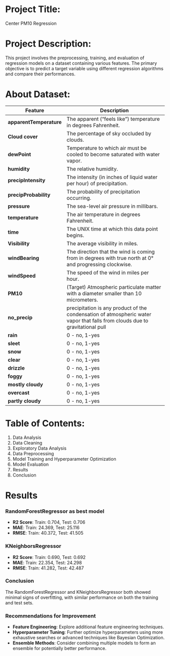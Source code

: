 # Project Title: 
Center PM10 Regression

# Project Description:
This project involves the preprocessing, training, and evaluation of regression models on a dataset containing various features.
The primary objective is to predict a target variable using different regression algorithms and compare their performances.

# About Dataset:

| Feature            | Description                                                                                 |
|--------------------|---------------------------------------------------------------------------------------------|
| **apparentTemperature** | The apparent (“feels like”) temperature in degrees Fahrenheit.                           |
| **Cloud cover**        | The percentage of sky occluded by clouds.                                                 |
| **dewPoint**           | Temperature to which air must be cooled to become saturated with water vapor.              |
| **humidity**           | The relative humidity.                                                                      |
| **precipIntensity**    | The intensity (in inches of liquid water per hour) of precipitation.                       |
| **precipProbability**  | The probability of precipitation occurring.                                                |
| **pressure**          | The sea-level air pressure in millibars.                                                    |
| **temperature**       | The air temperature in degrees Fahrenheit.                                                  |
| **time**              | The UNIX time at which this data point begins.                                              |
| **Visibility**        | The average visibility in miles.                                                            |
| **windBearing**       | The direction that the wind is coming from in degrees with true north at 0° and progressing clockwise. |
| **windSpeed**         | The speed of the wind in miles per hour.                                                    |
| **PM10**              | (Target) Atmospheric particulate matter with a diameter smaller than 10 micrometers.        |
|**no_precip**          | precipitation is any product of the condensation of atmospheric water vapor that falls from clouds due to gravitational pull|
|**rain**| 0 - no, 1-yes|
| **sleet**|0 - no, 1-yes|
|**snow**| 0 - no, 1-yes|
|**clear**| 0 - no, 1-yes|
|**drizzle**| 0 - no, 1-yes|
|**foggy**| 0 - no, 1-yes|
|**mostly cloudy**| 0 - no, 1-yes|
|**overcast**| 0 - no, 1-yes|
|**partly cloudy**| 0 - no, 1-yes|

# Table of Contents:
1. Data Analysis
2. Data Cleaning
3. Exploratory Data Analysis
4. Data Preprocessing
5. Model Training and Hyperparameter Optimization
6. Model Evaluation
7. Results
8. Conclusion


# Results
### RandomForestRegressor as best model
- **R2 Score**: Train: 0.704, Test: 0.706
- **MAE**: Train: 24.369, Test: 25.116
- **RMSE**: Train: 40.372, Test: 41.505

### KNeighborsRegressor
- **R2 Score**: Train: 0.690, Test: 0.692
- **MAE**: Train: 22.354, Test: 24.298
- **RMSE**: Train: 41.282, Test: 42.487

### Conclusion
The RandomForestRegressor and KNeighborsRegressor both showed minimal signs of overfitting, with similar performance on both the training and test sets. 

### Recommendations for Improvement
- **Feature Engineering**: Explore additional feature engineering techniques.
- **Hyperparameter Tuning**: Further optimize hyperparameters using more exhaustive searches or advanced techniques like Bayesian Optimization.
- **Ensemble Methods**: Consider combining multiple models to form an ensemble for potentially better performance.
